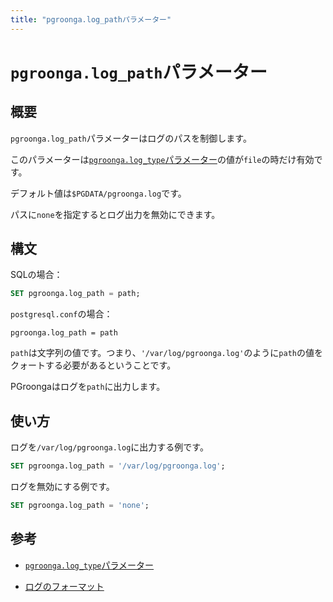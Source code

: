 ```yaml
---
title: "pgroonga.log_pathパラメーター"
---
```


# `pgroonga.log_path`パラメーター

## 概要

`pgroonga.log_path`パラメーターはログのパスを制御します。

このパラメーターは[`pgroonga.log_type`パラメーター](log-type.html)の値が`file`の時だけ有効です。

デフォルト値は`$PGDATA/pgroonga.log`です。

パスに`none`を指定するとログ出力を無効にできます。

## 構文

SQLの場合：

```sql
SET pgroonga.log_path = path;
```

`postgresql.conf`の場合：

```text
pgroonga.log_path = path
```

`path`は文字列の値です。つまり、`'/var/log/pgroonga.log'`のように`path`の値をクォートする必要があるということです。

PGroongaはログを`path`に出力します。

## 使い方

ログを`/var/log/pgroonga.log`に出力する例です。

```sql
SET pgroonga.log_path = '/var/log/pgroonga.log';
```

ログを無効にする例です。

```sql
SET pgroonga.log_path = 'none';
```

## 参考

  * [`pgroonga.log_type`パラメーター](log-type.html)

  * [ログのフォーマット](http://groonga.org/ja/docs/reference/log.html#format)
